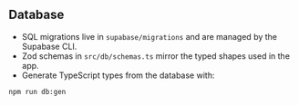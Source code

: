 ## Database

- SQL migrations live in `supabase/migrations` and are managed by the Supabase CLI.
- Zod schemas in `src/db/schemas.ts` mirror the typed shapes used in the app.
- Generate TypeScript types from the database with:

```
npm run db:gen
```
